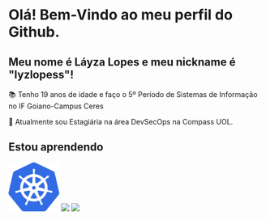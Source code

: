 
# Olá! Bem-Vindo ao meu perfil do Github.
## Meu nome é Láyza Lopes e meu nickname é "lyzlopess"!


📚 Tenho 19 anos de idade e faço o 5º Período de Sistemas de Informação no IF Goiano-Campus Ceres

🔭 Atualmente sou Estagiária na área DevSecOps na Compass UOL.   
## Estou aprendendo

<img src="https://github.com/kubernetes/kubernetes/raw/master/logo/logo.png" width="100"> <img src="https://user-images.githubusercontent.com/112975441/202521730-762beeae-fc01-4711-9657-fab46c3c486e.png" width="100">  <img src="https://cdn.jsdelivr.net/gh/devicons/devicon/icons/linux/linux-original.svg" width="100">
  



